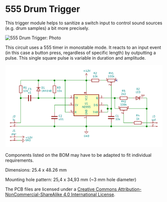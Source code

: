# 555 Drum Trigger

This trigger module helps to sanitize a switch input to control sound sources (e.g. drum samples) a bit more precisely.

![555 Drum Trigger: Photo](Photos/555-drum-trigger_F.png)

This circuit uses a 555 timer in monostable mode. It reacts to an input event (in this case a button press, regardless of specific length) by outputting a pulse. This single square pulse is variable in duration and amplitude.

![555 Drum Trigger: Schematic](Schematic/555-drum-trigger.png)

Components listed on the BOM may have to be adapted to fit individual requirements.

Dimensions: 25.4 x 48.26 mm

Mounting hole pattern: 25,4 x 34,93 mm (~3 mm hole diameter)

The PCB files are licensed under a [Creative Commons Attribution-NonCommercial-ShareAlike 4.0 International License](https://creativecommons.org/licenses/by-nc-sa/4.0/).

